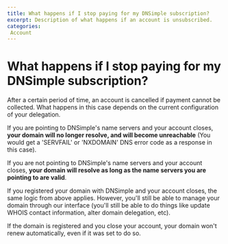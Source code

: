 ```yaml
---
title: What happens if I stop paying for my DNSimple subscription?
excerpt: Description of what happens if an account is unsubscribed. 
categories:
 Account
---
```


# What happens if I stop paying for my DNSimple subscription?

After a certain period of time, an account is cancelled if payment cannot be collected. What happens in this case depends on the current configuration of your delegation. 

If you are pointing to DNSimple's name servers and your account closes, **your domain will no longer resolve, and will become unreachable** (You would get a 'SERVFAIL' or 'NXDOMAIN' DNS error code as a response in this case). 

If you are not pointing to DNSimple's name servers and your account closes, **your domain will resolve as long as the name servers you are pointing to are valid**. 

If you registered your domain with DNSimple and your account closes, the same logic from above applies. However, you'll still be able to manage your domain through our interface (you'll still be able to do things like update WHOIS contact information, alter domain delegation, etc). 

<note>
If the domain is registered and you close your account, your domain won't renew automatically, even if it was set to do so.
</note>
